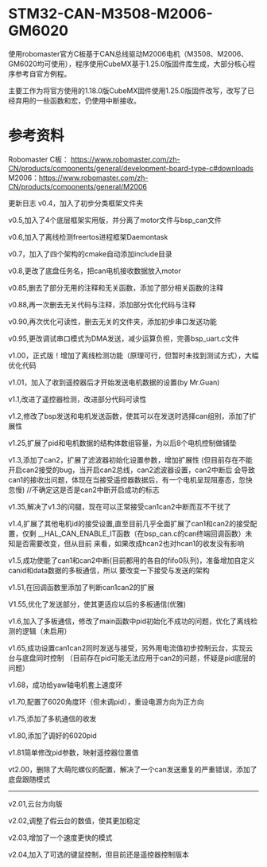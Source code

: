 # STM32-CAN-M3508-M2006-GM6020

使用robomaster官方C板基于CAN总线驱动M2006电机（M3508、M2006、GM6020均可使用），程序使用CubeMX基于1.25.0版固件库生成，大部分核心程序参考自官方例程。  

主要工作为将官方使用的1.18.0版CubeMX固件使用1.25.0版固件改写，改写了已经弃用的一些函数和宏，仍使用中断接收。

# 参考资料
Robomaster C板： https://www.robomaster.com/zh-CN/products/components/general/development-board-type-c#downloads  
M2006：https://www.robomaster.com/zh-CN/products/components/general/M2006


更新日志
v0.4，加入了初步分类框架文件夹

v0.5,加入了4个底层框架实用版，并分离了motor文件与bsp_can文件

v0.6,加入了离线检测freertos进程框架Daemontask

v0.7，加入了四个架构的cmake自动添加include目录

v0.8,更改了底盘任务名，把can电机接收数据放入motor

v0.85,删去了部分无用的注释和无关函数，添加了部分相关函数的注释

v0.88,再一次删去无关代码与注释，添加部分优化代码与注释

v0.90,再次优化可读性，删去无关的文件夹，添加初步串口发送功能

v0.95,更改调试串口模式为DMA发送，减少运算负担，完善bsp_uart.c文件

v1.00，正式版！增加了离线检测功能（原理可行，但暂时未找到测试方式），大幅优化代码

v1.01，加入了收到遥控器后才开始发送电机数据的设置(by Mr.Guan)

v1.1,改进了遥控器检测，改进部分代码可读性

v1.2,修改了bsp发送和电机发送函数，使其可以在发送时选择can组别，添加了扩展性

v1.25,扩展了pid和电机数据的结构体数组容量，为以后8个电机控制做铺垫

v1.3,添加了can2，扩展了滤波器初始化设置参数，增加扩展性
(但目前存在不能开启can2接受的bug，当开启can2总线，can2滤波器设置，can2中断后
会导致can1的接收出问题，体现在当接受遥控器数据后，有一个电机呈现阻塞态，忽快忽慢)
//不确定这是否是can2中断开启成功的标志

v1.35,解决了v1.3的问腿，现在可以正常接受can1can2中断而互不干扰了

v1.4,扩展了其他电机id的接受设置,直至目前几乎全面扩展了can1和can2的接受配置，仅剩
__HAL_CAN_ENABLE_IT函数（在bsp_can.c的can终端回调函数）未知是否需要改变，但从目前
来看，如果改成hcan2也对hcan1的收发没有影响

v1.5,成功使能了can1和can2中断(目前都用的各自的fifo0队列)，准备增加自定义canid和data数据的多板通信，所以
要改变一下接受与发送的架构

v1.51,在回调函数里添加了判断can1can2的扩展

V1.55,优化了发送部分，使其更适应以后的多板通信(优雅)

v1.6,加入了多板通信，修改了main函数中pid初始化不成功的问题，优化了离线检测的逻辑（未启用）

v1.65,成功设置can1can2同时发送与接受，另外用电流值初步控制云台，实现云台与底盘同时控制
（目前存在pid可能无法应用于can2的问题，怀疑是pid底层的问题）

v1.68，成功给yaw轴电机套上速度环

v1.70,配置了6020角度环（但未调pid），重设电源方向为正方向

v1.75,添加了多机通信的收发

v1.80,添加了调好的6020pid

v1.81简单修改pid参数，映射遥控器位置值

vt2.00，删除了大萌陀螺仪的配置，解决了一个can发送重复的严重错误，添加了底盘跟随模式

-------------------------

v2.01,云台方向版

v2.02,调整了假云台的数值，使其更加稳定

v2.03,增加了一个速度更快的模式

v2.04,加入了可选的键鼠控制，但目前还是遥控器控制版本

